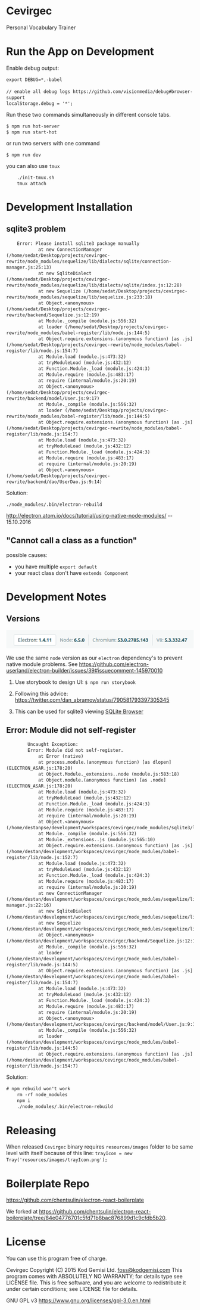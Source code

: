 # Cevirgec

Personal Vocabulary Trainer

# Run the App on Development

Enable debug output:

	export DEBUG=*,-babel

	// enable all debug logs https://github.com/visionmedia/debug#browser-support
	localStorage.debug = '*';


Run these two commands simultaneously in different console tabs.

	$ npm run hot-server
	$ npm run start-hot

or run two servers with one command

	$ npm run dev

you can also use `tmux`

		./init-tmux.sh
		tmux attach

# Development Installation

## sqlite3 problem

```
	Error: Please install sqlite3 package manually
			at new ConnectionManager (/home/sedat/Desktop/projects/cevirgec-rewrite/node_modules/sequelize/lib/dialects/sqlite/connection-manager.js:25:13)
			at new SqliteDialect (/home/sedat/Desktop/projects/cevirgec-rewrite/node_modules/sequelize/lib/dialects/sqlite/index.js:12:28)
			at new Sequelize (/home/sedat/Desktop/projects/cevirgec-rewrite/node_modules/sequelize/lib/sequelize.js:233:18)
			at Object.<anonymous> (/home/sedat/Desktop/projects/cevirgec-rewrite/backend/Sequelize.js:12:19)
			at Module._compile (module.js:556:32)
			at loader (/home/sedat/Desktop/projects/cevirgec-rewrite/node_modules/babel-register/lib/node.js:144:5)
			at Object.require.extensions.(anonymous function) [as .js] (/home/sedat/Desktop/projects/cevirgec-rewrite/node_modules/babel-register/lib/node.js:154:7)
			at Module.load (module.js:473:32)
			at tryModuleLoad (module.js:432:12)
			at Function.Module._load (module.js:424:3)
			at Module.require (module.js:483:17)
			at require (internal/module.js:20:19)
			at Object.<anonymous> (/home/sedat/Desktop/projects/cevirgec-rewrite/backend/model/User.js:9:17)
			at Module._compile (module.js:556:32)
			at loader (/home/sedat/Desktop/projects/cevirgec-rewrite/node_modules/babel-register/lib/node.js:144:5)
			at Object.require.extensions.(anonymous function) [as .js] (/home/sedat/Desktop/projects/cevirgec-rewrite/node_modules/babel-register/lib/node.js:154:7)
			at Module.load (module.js:473:32)
			at tryModuleLoad (module.js:432:12)
			at Function.Module._load (module.js:424:3)
			at Module.require (module.js:483:17)
			at require (internal/module.js:20:19)
			at Object.<anonymous> (/home/sedat/Desktop/projects/cevirgec-rewrite/backend/dao/UserDao.js:9:14)
```

Solution:

	./node_modules/.bin/electron-rebuild

http://electron.atom.io/docs/tutorial/using-native-node-modules/ -- 15.10.2016

## "Cannot call a class as a function"

possible causes:

* you have multiple `export default`
* your react class don't have `extends Component`

# Development Notes

## Versions

![screenshot](electron-version.png)

We use the same `node` version as our `electron` dependency's to prevent native module problems. See https://github.com/electron-userland/electron-builder/issues/39#issuecomment-145970010

1. Use storybook to design UI:
`$ npm run storybook`

2. Following this advice: https://twitter.com/dan_abramov/status/790581793397305345
3. This can be used for sqlite3 viewing [SQLite Browser](http://sqlitestudio.pl/?act=download)

## Error: Module did not self-register

```
		Uncaught Exception:
		Error: Module did not self-register.
		    at Error (native)
		    at process.module.(anonymous function) [as dlopen] (ELECTRON_ASAR.js:178:20)
		    at Object.Module._extensions..node (module.js:583:18)
		    at Object.module.(anonymous function) [as .node] (ELECTRON_ASAR.js:178:20)
		    at Module.load (module.js:473:32)
		    at tryModuleLoad (module.js:432:12)
		    at Function.Module._load (module.js:424:3)
		    at Module.require (module.js:483:17)
		    at require (internal/module.js:20:19)
		    at Object.<anonymous> (/home/destanpse/development/workspaces/cevirgec/node_modules/sqlite3/lib/sqlite3.js:4:15)
		    at Module._compile (module.js:556:32)
		    at Module._extensions..js (module.js:565:10)
		    at Object.require.extensions.(anonymous function) [as .js] (/home/destan/development/workspaces/cevirgec/node_modules/babel-register/lib/node.js:152:7)
		    at Module.load (module.js:473:32)
		    at tryModuleLoad (module.js:432:12)
		    at Function.Module._load (module.js:424:3)
		    at Module.require (module.js:483:17)
		    at require (internal/module.js:20:19)
		    at new ConnectionManager (/home/destan/development/workspaces/cevirgec/node_modules/sequelize/lib/dialects/sqlite/connection-manager.js:22:16)
		    at new SqliteDialect (/home/destan/development/workspaces/cevirgec/node_modules/sequelize/lib/dialects/sqlite/index.js:12:28)
		    at new Sequelize (/home/destan/development/workspaces/cevirgec/node_modules/sequelize/lib/sequelize.js:233:18)
		    at Object.<anonymous> (/home/destan/development/workspaces/cevirgec/backend/Sequelize.js:12:19)
		    at Module._compile (module.js:556:32)
		    at loader (/home/destan/development/workspaces/cevirgec/node_modules/babel-register/lib/node.js:144:5)
		    at Object.require.extensions.(anonymous function) [as .js] (/home/destan/development/workspaces/cevirgec/node_modules/babel-register/lib/node.js:154:7)
		    at Module.load (module.js:473:32)
		    at tryModuleLoad (module.js:432:12)
		    at Function.Module._load (module.js:424:3)
		    at Module.require (module.js:483:17)
		    at require (internal/module.js:20:19)
		    at Object.<anonymous> (/home/destan/development/workspaces/cevirgec/backend/model/User.js:9:17)
		    at Module._compile (module.js:556:32)
		    at loader (/home/destan/development/workspaces/cevirgec/node_modules/babel-register/lib/node.js:144:5)
		    at Object.require.extensions.(anonymous function) [as .js] (/home/destan/development/workspaces/cevirgec/node_modules/babel-register/lib/node.js:154:7)
```

Solution:

    # npm rebuild won't work
		rm -rf node_modules
		npm i
		./node_modules/.bin/electron-rebuild

# Releasing

When released `Cevirgec` binary requires `resources/images` folder to be same level with itself because of this line: `trayIcon = new Tray('resources/images/trayIcon.png');`

# Boilerplate Repo

https://github.com/chentsulin/electron-react-boilerplate

We forked at https://github.com/chentsulin/electron-react-boilerplate/tree/84e04776701c5fd71b8bac876899d1c9cfdb5b20.

# License

You can use this program free of charge.

Cevirgec  Copyright (C) 2015  Kod Gemisi Ltd. <foss@kodgemisi.com>
This program comes with ABSOLUTELY NO WARRANTY; for details type see LICENSE file.
This is free software, and you are welcome to redistribute it
under certain conditions; see LICENSE file for details.

GNU GPL v3 https://www.gnu.org/licenses/gpl-3.0.en.html
